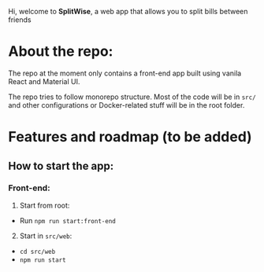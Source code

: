 Hi, welcome to **SplitWise**, a web app that allows you to split bills between friends

# About the repo:

The repo at the moment only contains a front-end app built using vanila React and Material UI.

The repo tries to follow monorepo structure. Most of the code will be in `src/` and other configurations or Docker-related stuff will be in the root folder.

# Features and roadmap (to be added)

## How to start the app:

### Front-end:

1. Start from root:

- Run `npm run start:front-end`

2. Start in `src/web`:

- `cd src/web`
- `npm run start`
